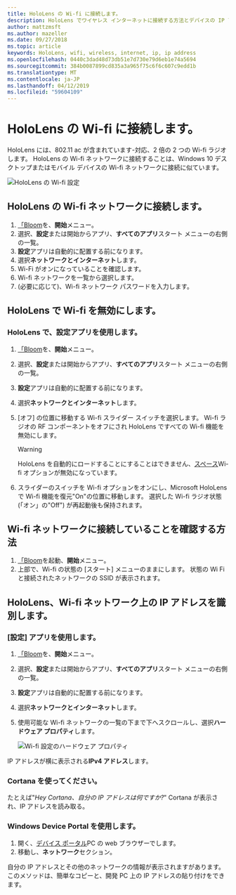 ```yaml
---
title: HoloLens の Wi-fi に接続します。
description: HoloLens でワイヤレス インターネットに接続する方法とデバイスの IP アドレスを識別する方法について説明します。
author: mattzmsft
ms.author: mazeller
ms.date: 09/27/2018
ms.topic: article
keywords: HoloLens, wifi, wireless, internet, ip, ip address
ms.openlocfilehash: 0440c3dad48d73db51e7d730e79d6eb1e74a5694
ms.sourcegitcommit: 384b0087899cd835a3a965f75c6f6c607c9edd1b
ms.translationtype: MT
ms.contentlocale: ja-JP
ms.lasthandoff: 04/12/2019
ms.locfileid: "59604109"
---
```

# <a name="connecting-to-wi-fi-on-hololens"></a>HoloLens の Wi-fi に接続します。

HoloLens には、802.11 ac が含まれています-対応、2 倍の 2 つの Wi-fi ラジオします。 HoloLens の Wi-fi ネットワークに接続することは、Windows 10 デスクトップまたはモバイル デバイスの Wi-fi ネットワークに接続に似ています。

![HoloLens の Wi-fi 設定](images/wifi-hololens-600px.jpg)

## <a name="connecting-to-a-wi-fi-network-on-hololens"></a>HoloLens の Wi-fi ネットワークに接続します。

1. [「Bloom](gestures.md#bloom)を、**開始**メニュー。
2. 選択、**設定**または開始からアプリ、**すべてのアプリ**スタート メニューの右側の一覧。
3. **設定**アプリは自動的に配置する前になります。
4. 選択**ネットワークとインターネット**します。
5. Wi-Fi がオンになっていることを確認します。
6. Wi-fi ネットワークを一覧から選択します。
7. (必要に応じて)、Wi-fi ネットワーク パスワードを入力します。

## <a name="disabling-wi-fi-on-hololens"></a>HoloLens で Wi-fi を無効にします。

### <a name="using-the-settings-app-on-hololens"></a>HoloLens で、設定アプリを使用します。

1. [「Bloom](gestures.md#bloom)を、**開始**メニュー。
2. 選択、**設定**または開始からアプリ、**すべてのアプリ**スタート メニューの右側の一覧。
3. **設定**アプリは自動的に配置する前になります。
4. 選択**ネットワークとインターネット**します。
5. [オフ] の位置に移動する Wi-fi スライダー スイッチを選択します。 Wi-fi ラジオの RF コンポーネントをオフにされ HoloLens ですべての Wi-fi 機能を無効にします。 

    >[!WARNING]
    >HoloLens を自動的にロードすることにすることはできません、[スペース](environment-considerations-for-hololens.md#spaces)Wi-fi オプションが無効になっています。
    
6. スライダーのスイッチを Wi-fi オプションをオンにし、Microsoft HoloLens で Wi-fi 機能を復元"On"の位置に移動します。 選択した Wi-fi ラジオ状態 (「オン」の"Off") が再起動後も保持されます。

## <a name="how-to-confirm-you-are-connected-to-a-wi-fi-network"></a>Wi-fi ネットワークに接続していることを確認する方法

1. [「Bloom](gestures.md#bloom)を起動、**開始**メニュー。
2. 上部で、Wi-fi の状態の [スタート] メニューのままにします。 状態の Wi Fi と接続されたネットワークの SSID が表示されます。

## <a name="identifying-the-ip-address-of-your-hololens-on-the-wi-fi-network"></a>HoloLens、Wi-fi ネットワーク上の IP アドレスを識別します。

### <a name="using-the-settings-app"></a>[設定] アプリを使用します。

1. [「Bloom](gestures.md#bloom)を、**開始**メニュー。
2. 選択、**設定**または開始からアプリ、**すべてのアプリ**スタート メニューの右側の一覧。
3. **設定**アプリは自動的に配置する前になります。
4. 選択**ネットワークとインターネット**します。
5. 使用可能な Wi-fi ネットワークの一覧の下まで下へスクロールし、選択**ハードウェア プロパティ**します。

    ![Wi-fi 設定のハードウェア プロパティ](images/wifi-hololens-hwdetails.jpg)

IP アドレスが横に表示される**IPv4 アドレス**します。

### <a name="using-cortana"></a>Cortana を使ってください。

たとえば"*Hey Cortana、自分の IP アドレスは何ですか?*" Cortana が表示され、IP アドレスを読み取る。

### <a name="using-windows-device-portal"></a>Windows Device Portal を使用します。

1. 開く、[デバイス ポータル](using-the-windows-device-portal.md#networking)PC の web ブラウザーでします。
2. 移動し、**ネットワーク**セクション。

自分の IP アドレスとその他のネットワークの情報が表示されますがあります。 このメソッドは、簡単なコピーと、開発 PC 上の IP アドレスの貼り付けをできます。
